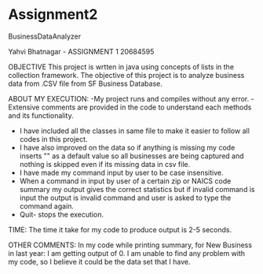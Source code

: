 # Assignment2
BusinessDataAnalyzer

Yahvi Bhatnagar - ASSIGNMENT 1 20684595

OBJECTIVE 
This project is wrtten in java using concepts of lists in the collection framework.
The objective of this project is to analyze business data from .CSV file from SF Business Database. 

ABOUT MY EXECUTION:
-My project runs and compiles without any error. 
-Extensive comments are provided in the code to understand each methods and its functionality. 
- I have included all the classes in same file to make it easier to follow all codes in this project.
- I have also improved on the data so if anything is missing my code inserts "" as a default value so all businesses are being captured and nothing is skipped even if its missing data in csv file. 
- I have made my command input by user to be case insensitive. 
- When a command in input by user of a certain zip or NAICS code summary my output gives the correct statistics but if invalid command is input the output is invalid command and user is asked to type the command again.
- Quit- stops the execution.  


TIME: 
The time it take for my code to produce output is 2-5 seconds. 

OTHER COMMENTS: 
In my code while printing summary, for New Business in last year: I am getting output of 0. I am unable to find any problem with my code, so I believe it could be the data set that I have. 
